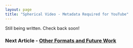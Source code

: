 ```yaml
---
layout: page
title: "Spherical Video - Metadata Required for YouTube"
---
```


Still being written. Check back soon!

### Next Article - [Other Formats and Future Work](/articles/future_work.md)